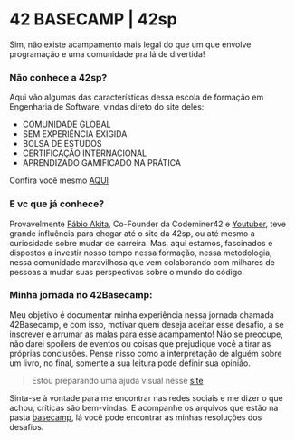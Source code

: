 # 42 BASECAMP | 42sp

Sim, não existe acampamento mais legal do que um que envolve programação e uma comunidade pra lá de divertida!

### Não conhece a 42sp?
Aqui vão algumas das características dessa escola de formação em Engenharia de Software, vindas direto do site deles:
- COMUNIDADE GLOBAL
- SEM EXPERIÊNCIA EXIGIDA
- BOLSA DE ESTUDOS
- CERTIFICAÇÃO INTERNACIONAL
- APRENDIZADO GAMIFICADO NA PRÁTICA

Confira você mesmo <a href="https://euquero.42sp.org.br/?gclid=CjwKCAjwopWSBhB6EiwAjxmqDYctarLfagb3YrRy5mqkX4MOnTEvRgjpYI_AF6NloUC9Ccc-x05lKhoCAsYQAvD_BwE#b_466005">AQUI</a>

### E vc que já conhece?
Provavelmente <a href="https://www.instagram.com/akitaonrails/">Fábio Akita</a>, Co-Founder da Codeminer42 e <a href="https://www.youtube.com/user/AkitaOnRails">Youtuber</a>, teve grande influência para chegar até o site da 42sp, ou até mesmo a curiosidade sobre mudar de carreira. Mas, aqui estamos, fascinados e dispostos a investir nosso tempo nessa formação, nessa metodologia, nessa comunidade maravilhosa que vem colaborando com milhares de pessoas a mudar suas perspectivas sobre o mundo do código.

### Minha jornada no 42Basecamp:
Meu objetivo é documentar minha experiência nessa jornada chamada 42Basecamp, e com isso, motivar quem deseja aceitar esse desafio, a se inscrever e arrumar as malas para esse acampamento! Não se preocupe, não darei spoilers de eventos ou coisas que prejudique você a tirar as próprias conclusões. Pense nisso como a interpretação de alguém sobre um livro, no final, somente a sua leitura pode definir sua opinião.

> Estou preparando uma ajuda visual nesse <a href="https://anonyblast.github.io/42Basecamp/">site</a>

Sinta-se à vontade para me encontrar nas redes sociais e me dizer o que achou, críticas são bem-vindas. E acompanhe os arquivos que estão na pasta <a href="./basecamp/">basecamp</a>, lá você pode encontrar as minhas resoluções dos desafios.